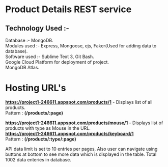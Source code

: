 # Product Details REST service

## Technology Used :-
  Database :- MongoDB.  
  Modules used :- Express, Mongoose, ejs, Faker(Used for adding data to database).  
  Software used :- Sublime Text 3, Git Bash.  
  Google Cloud Platform for deployment of project.  
  MongoDB Atlas.
  
# Hosting URL's 

**https://project1-246611.appspot.com/products/1** - Displays list of all products.  
Pattern : **(/products/:page)**

**https://project1-246611.appspot.com/products/mouse/1** - Displays list of products with type as Mouse in the URL.  
**https://project1-246611.appspot.com/products/keyboard/1**  
Pattern : **(/products/:type/:page)**

API data limit is set to 10 entries per pages, Also user can navigate using buttons at bottom to see more data which is displayed in the table. Total 1002 data enteries in database.  


  
